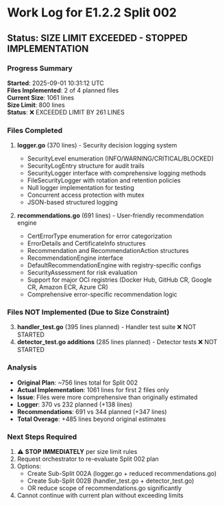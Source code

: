 # Work Log for E1.2.2 Split 002
## Status: SIZE LIMIT EXCEEDED - STOPPED IMPLEMENTATION

### Progress Summary
**Started**: 2025-09-01 10:31:12 UTC  
**Files Implemented**: 2 of 4 planned files  
**Current Size**: 1061 lines  
**Size Limit**: 800 lines  
**Status**: ❌ EXCEEDED LIMIT BY 261 LINES

### Files Completed
1. **logger.go** (370 lines) - Security decision logging system
   - SecurityLevel enumeration (INFO/WARNING/CRITICAL/BLOCKED)
   - SecurityLogEntry structure for audit trails
   - SecurityLogger interface with comprehensive logging methods
   - FileSecurityLogger with rotation and retention policies
   - Null logger implementation for testing
   - Concurrent access protection with mutex
   - JSON-based structured logging

2. **recommendations.go** (691 lines) - User-friendly recommendation engine  
   - CertErrorType enumeration for error categorization
   - ErrorDetails and CertificateInfo structures
   - Recommendation and RecommendationAction structures
   - RecommendationEngine interface
   - DefaultRecommendationEngine with registry-specific configs
   - SecurityAssessment for risk evaluation
   - Support for major OCI registries (Docker Hub, GitHub CR, Google CR, Amazon ECR, Azure CR)
   - Comprehensive error-specific recommendation logic

### Files NOT Implemented (Due to Size Constraint)
3. **handler_test.go** (395 lines planned) - Handler test suite ❌ NOT STARTED
4. **detector_test.go additions** (285 lines planned) - Detector tests ❌ NOT STARTED

### Analysis
- **Original Plan**: ~756 lines total for Split 002
- **Actual Implementation**: 1061 lines for first 2 files only
- **Issue**: Files were more comprehensive than originally estimated
- **Logger**: 370 vs 232 planned (+138 lines)
- **Recommendations**: 691 vs 344 planned (+347 lines)
- **Total Overage**: +485 lines beyond original estimates

### Next Steps Required
1. ⚠️ **STOP IMMEDIATELY** per size limit rules
2. Request orchestrator to re-evaluate Split 002 plan
3. Options:
   - Create Sub-Split 002A (logger.go + reduced recommendations.go)
   - Create Sub-Split 002B (handler_test.go + detector_test.go)
   - OR reduce scope of recommendations.go significantly
4. Cannot continue with current plan without exceeding limits
